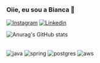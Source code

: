 ### Oiie, eu sou a Bianca 👋

[![Instagram](https://img.shields.io/badge/Instagram-E4405F?style=for-the-badge&logo=instagram&logoColor=white)](https://www.instagram.com/dev.bianca/)
[![Linkedin](https://img.shields.io/badge/LinkedIn-0077B5?style=for-the-badge&logo=linkedin&logoColor=white)](https://www.linkedin.com/in/bianca-roziska/)

![Anurag's GitHub stats](https://github-readme-stats.vercel.app/api?username=anuraghazra&show_icons=true&theme=synthwave)

<div style="display: inline_block">
    <br>
    <img align="center" alt="java" src="https://img.shields.io/badge/Java-ED8B00?style=for-the-badge&logo=java&logoColor=white"/>
    <img align="center" alt="spring" src="https://img.shields.io/badge/Spring-6DB33F?style=for-the-badge&logo=spring&logoColor=white"/>
    <img align="center" alt="postgres" src="https://img.shields.io/badge/PostgreSQL-316192?style=for-the-badge&logo=postgresql&logoColor=white"/>
    <img align="center" alt="aws" src="https://img.shields.io/badge/Amazon_AWS-232F3E?style=for-the-badge&logo=amazon-aws&logoColor=white"/>
</div>

